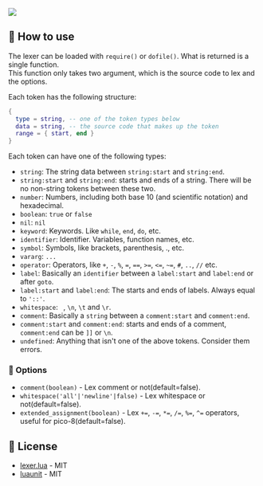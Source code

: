 ![](https://github.com/FelipeIzolan/lexer.lua/assets/80170121/035627cf-f252-4760-b128-73bd6d76cc1e)

## 📝 How to use

The lexer can be loaded with `require()` or `dofile()`. What is returned is a single function.\
This function only takes two argument, which is the source code to lex and the options.

Each token has the following structure:

```lua
{
  type = string, -- one of the token types below
  data = string, -- the source code that makes up the token
  range = { start, end }
}
```

Each token can have one of the following types:

- `string`: The string data between `string:start` and `string:end`.
- `string:start` and `string:end`: starts and ends of a string. There will be no non-string tokens between these two.
- `number`: Numbers, including both base 10 (and scientific notation) and hexadecimal.
- `boolean`: `true` or `false`
- `nil`: `nil`
- `keyword`: Keywords. Like `while`, `end`, `do`, etc.
- `identifier`: Identifier. Variables, function names, etc.
- `symbol`: Symbols, like brackets, parenthesis, ., etc.
- `vararg`: `...`
- `operator`: Operators, like `+`, `-`, `%`, `=`, `==`, `>=`, `<=`, `~=`, `#`, `..`, `//` etc.
- `label`: Basically an `identifier` between a `label:start` and `label:end` or after `goto`.
- `label:start` and `label:end`: The starts and ends of labels. Always equal to `'::'`.
- `whitespace`: ` `, `\n`, `\t` and `\r`.
- `comment`: Basically a `string` between a `comment:start` and `comment:end`.
- `comment:start` and `comment:end`: starts and ends of a comment, `comment:end` can be `]]` or `\n`.
- `undefined`: Anything that isn't one of the above tokens. Consider them errors.

### 🔧 Options

- `comment(boolean)` - Lex comment or not(default=false).
- `whitespace('all'|'newline'|false)` - Lex whitespace or not(default=false).
- `extended_assignment(boolean)` - Lex `+=`, `-=`, `*=`, `/=`, `%=`, `^=` operators, useful for pico-8(default=false).

## 📜 License

- [lexer.lua](https://github.com/FelipeIzolan/lexer.lua) - MIT
- [luaunit](https://github.com/bluebird75/luaunit) - MIT
